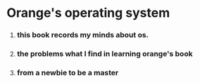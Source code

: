 # Orange's operating system

1. ### **this book records my minds about os.**
2. ### the problems what I find in learning orange's book
3. ### from a newbie to be a master 






